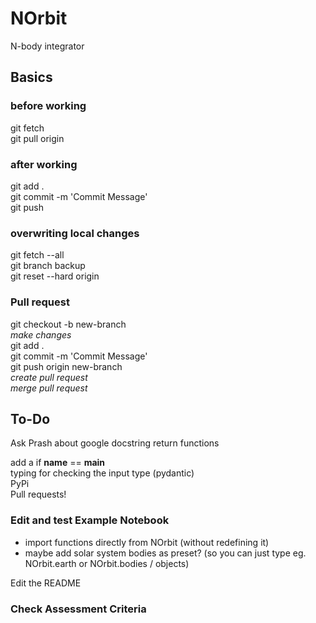 # NOrbit
N-body integrator

## Basics
### before working
git fetch\
git pull origin
### after working
git add . \
git commit -m 'Commit Message' \
git push
### overwriting local changes
git fetch --all \
git branch backup \
git reset --hard origin
### Pull request
git checkout -b new-branch \
*make changes* \
git add . \
git commit -m 'Commit Message' \
git push origin new-branch \
*create pull request* \
*merge pull request*

## To-Do
Ask Prash about google docstring return functions 

add a if __name__ == __main__ \
typing for checking the input type (pydantic) \
PyPi \
Pull requests! 

### Edit and test Example Notebook 
 - import functions directly from NOrbit (without redefining it)
 - maybe add solar system bodies as preset? (so you can just type eg. NOrbit.earth or NOrbit.bodies / objects)

Edit the README 
### Check Assessment Criteria
